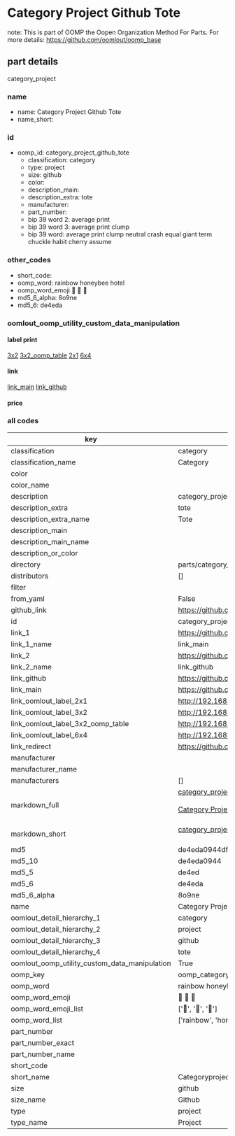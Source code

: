 # Category Project Github Tote  

note: This is part of OOMP the Oopen Organization Method For Parts. For more details: https://github.com/oomlout/oomp_base

##  part details
  



category_project



### name
* name: Category Project Github Tote
* name_short: 
### id
* oomp_id: category_project_github_tote
  * classification: category
  * type: project
  * size: github
  * color: 
  * description_main: 
  * description_extra: tote
  * manufacturer: 
  * part_number: 
  * bip 39 word 2: average print
  * bip 39 word 3: average print clump
  * bip 39 word: average print clump neutral crash equal giant term chuckle habit cherry assume

### other_codes
* short_code: 
* oomp_word: rainbow honeybee hotel
* oomp_word_emoji :rainbow: :honeybee: :hotel:
* md5_6_alpha: 8o9ne
* md5_6: de4eda






### oomlout_oomp_utility_custom_data_manipulation
#### label print
[3x2](http://192.168.1.245:1112/?label=oomp%208o9ne)
[3x2_oomp_table](http://192.168.1.108:1112/?label=oomp%208o9ne)
[2x1](http://192.168.1.242:1112/?label=oomp%208o9ne)
[6x4](http://192.168.1.55:1112/?label=oomp%208o9ne)    

#### link

[link_main](https://github.com/oomlout/oomlout_oomp_version_1_messy/tree/main/parts/category_project_github_tote) [link_github](https://github.com/oomlout/oomlout_oomp_version_1_messy/tree/main/parts/category_project_github_tote)                             

#### price







### all codes 
| key | value |  
| --- | --- |  
| classification | category |  
| classification_name | Category |  
| color |  |  
| color_name |  |  
| description | category_project |  
| description_extra | tote |  
| description_extra_name | Tote |  
| description_main |  |  
| description_main_name |  |  
| description_or_color |   |  
| directory | parts/category_project_github_tote |  
| distributors | [] |  
| filter |  |  
| from_yaml | False |  
| github_link | https://github.com/oomlout/oomlout_oomp_part_src/tree/main/parts/category_project_github_tote |  
| id | category_project_github_tote |  
| link_1 | https://github.com/oomlout/oomlout_oomp_version_1_messy/tree/main/parts/category_project_github_tote |  
| link_1_name | link_main |  
| link_2 | https://github.com/oomlout/oomlout_oomp_version_1_messy/tree/main/parts/category_project_github_tote |  
| link_2_name | link_github |  
| link_github | https://github.com/oomlout/oomlout_oomp_version_1_messy/tree/main/parts/category_project_github_tote |  
| link_main | https://github.com/oomlout/oomlout_oomp_version_1_messy/tree/main/parts/category_project_github_tote |  
| link_oomlout_label_2x1 | http://192.168.1.242:1112/?label=oomp%208o9ne |  
| link_oomlout_label_3x2 | http://192.168.1.245:1112/?label=oomp%208o9ne |  
| link_oomlout_label_3x2_oomp_table | http://192.168.1.108:1112/?label=oomp%208o9ne |  
| link_oomlout_label_6x4 | http://192.168.1.55:1112/?label=oomp%208o9ne |  
| link_redirect | https://github.com/oomlout/oomlout_oomp_version_1_messy/tree/main/parts/category_project_github_tote |  
| manufacturer |  |  
| manufacturer_name |  |  
| manufacturers | [] |  
| markdown_full | [category_project_github_tote](none)<br>[](none)<br>[Category Project Github Tote](none)<br><br> |  
| markdown_short | [category_project_github_tote](none)<br><br> |  
| md5 | de4eda0944df6c353019394e58aab07e |  
| md5_10 | de4eda0944 |  
| md5_5 | de4ed |  
| md5_6 | de4eda |  
| md5_6_alpha | 8o9ne |  
| name | Category Project Github Tote |  
| oomlout_detail_hierarchy_1 | category |  
| oomlout_detail_hierarchy_2 | project |  
| oomlout_detail_hierarchy_3 | github |  
| oomlout_detail_hierarchy_4 | tote |  
| oomlout_oomp_utility_custom_data_manipulation | True |  
| oomp_key | oomp_category_project_github_tote |  
| oomp_word | rainbow honeybee hotel |  
| oomp_word_emoji | :rainbow: :honeybee: :hotel: |  
| oomp_word_emoji_list | [':rainbow:', ':honeybee:', ':hotel:'] |  
| oomp_word_list | ['rainbow', 'honeybee', 'hotel'] |  
| part_number |  |  
| part_number_exact |  |  
| part_number_name |  |  
| short_code |  |  
| short_name | Categoryproject |  
| size | github |  
| size_name | Github |  
| type | project |  
| type_name | Project |  

